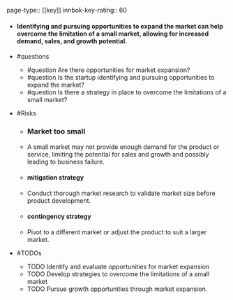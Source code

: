 page-type:: [[key]]
innbok-key-rating:: 60
- #### Identifying and pursuing opportunities to expand the market can help overcome the limitation of a small market, allowing for increased demand, sales, and growth potential.
- #questions
  - #question Are there opportunities for market expansion?
  - #question Is the startup identifying and pursuing opportunities to expand the market?
  - #question Is there a strategy in place to overcome the limitations of a small market?
- #Risks

  - ### Market too small
  - A small market may not provide enough demand for the product or service, limiting the potential for sales and growth and possibly leading to business failure.
  - #### mitigation strategy
  - Conduct thorough market research to validate market size before product development.
  - #### contingency strategy
  - Pivot to a different market or adjust the product to suit a larger market.
- #TODOs
  - TODO Identify and evaluate opportunities for market expansion
  - TODO  Develop strategies to overcome the limitations of a small market
  - TODO  Pursue growth opportunities through market expansion.



